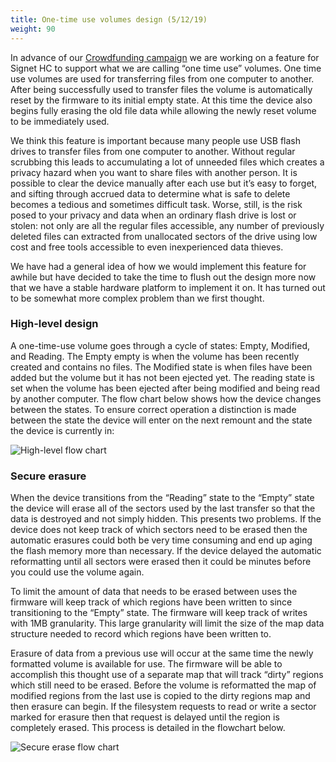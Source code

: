 ```yaml
---
title: One-time use volumes design (5/12/19)
weight: 90
---
```


In advance of our [Crowdfunding campaign](https://www.crowdsupply.com/nth-dimension/signet-high-capacity) we are working on a feature for Signet HC to support what we are calling “one time use” volumes. One time use volumes are used for transferring files from one computer to another. After being successfully used to transfer files the volume is automatically reset by the firmware to its initial empty state. At this time the device also begins fully erasing the old file data while allowing the newly reset volume to be immediately used.

We think this feature is important because many people use USB flash drives to transfer files from one computer to another. Without regular scrubbing this leads to accumulating a lot of unneeded files which creates a privacy hazard when you want to share files with another person. It is possible to clear the device manually after each use but it’s easy to forget, and sifting through accrued data to determine what is safe to delete becomes a tedious and sometimes difficult task. Worse, still, is the risk posed to your privacy and data when an ordinary flash drive is lost or stolen: not only are all the regular files accessible, any number of previously deleted files can extracted from unallocated sectors of the drive using low cost and free tools accessible to even inexperienced data thieves.

We have had a general idea of how we would implement this feature for awhile but have decided to take the time to flush out the design more now that we have a stable hardware platform to implement it on. It has turned out to be somewhat more complex problem than we first thought.

### High-level design

A one-time-use volume goes through a cycle of states: Empty, Modified, and Reading. The Empty empty is when the volume has been recently created and contains no files. The Modified state is when files have been added but the volume but it has not been ejected yet. The reading state is set when the volume has been ejected after being modified and being read by another computer. The flow chart below shows how the device changes between the states. To ensure correct operation a distinction is made between the state the device will enter on the next remount and the state the device is currently in:

![High-level flow chart](/signet/images/one-time-use-volumes-high-level-flow-chart.png)

### Secure erasure

When the device transitions from the “Reading” state to the “Empty” state the device will erase all of the sectors used by the last transfer so that the data is destroyed and not simply hidden. This presents two problems. If the device does not keep track of which sectors need to be erased then the automatic erasures could both be very time consuming and end up aging the flash memory more than necessary.  If the device delayed the automatic reformatting until all sectors were erased then it could be minutes before you could use the volume again. 

To limit the amount of data that needs to be erased between uses the firmware will keep track of which regions have been written to since transitioning to the “Empty” state. The firmware will keep track of writes with 1MB granularity. This large granularity will limit the size of the map data structure needed to record which regions have been written to. 

Erasure of data from a previous use will occur at the same time the newly formatted volume is available for use. The firmware will be able to accomplish this thought use of a separate map that will track “dirty” regions which still need to be erased.  Before the volume is reformatted the map of modified regions from the last use is copied to the dirty regions map and then erasure can begin. If the filesystem requests to read or write a sector marked for erasure then that request is delayed until the region is completely erased. This process is detailed in the flowchart below.


![Secure erase flow chart](/signet/images/one-time-use-volumes-secure-erase-flow-chart.png)
